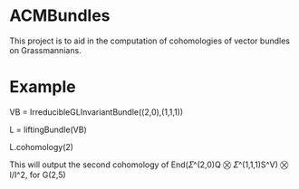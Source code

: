 # ACMBundles
This project is to aid in the computation of cohomologies of vector bundles on Grassmannians.

# Example 
VB = IrreducibleGLInvariantBundle((2,0),(1,1,1))

L = liftingBundle(VB)

L.cohomology(2)

This will output the second cohomology of End(𝛴^(2,0)Q ⨂ 𝛴^(1,1,1)S^V) ⨂ I/I^2, for G(2,5)
